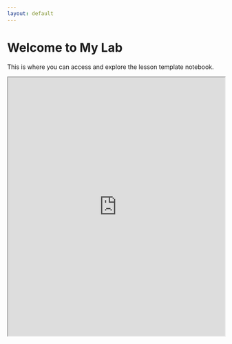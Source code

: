 ```yaml
---
layout: default
---
```


<h1>Welcome to My Lab</h1>

<p>This is where you can access and explore the lesson template notebook.</p>

<iframe src="https://colab.research.google.com/github/drmorganjones/lab/blob/main/lesson_template.ipynb" width="100%" height="600px"></iframe>
